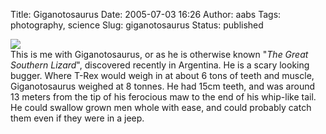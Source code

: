 Title: Giganotosaurus
Date: 2005-07-03 16:26
Author: aabs
Tags: photography, science
Slug: giganotosaurus
Status: published

[![](http://photos1.blogger.com/blogger/6860/929/320/giganotosaurus%20copy1.jpg)](http://photos1.blogger.com/blogger/6860/929/1600/giganotosaurus%20copy1.jpg)  
This is me with Giganotosaurus, or as he is otherwise known "*The Great Southern Lizard*", discovered recently in Argentina. He is a scary looking bugger. Where T-Rex would weigh in at about 6 tons of teeth and muscle, Giganotosaurus weighed at 8 tonnes. He had 15cm teeth, and was around 13 meters from the tip of his ferocious maw to the end of his whip-like tail. He could swallow grown men whole with ease, and could probably catch them even if they were in a jeep.
